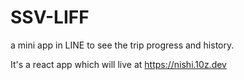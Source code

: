 # SSV-LIFF

a mini app in LINE to see the trip progress and history.

It's a react app which will live at https://nishi.10z.dev
